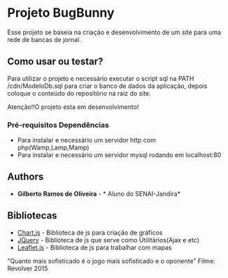 # Projeto BugBunny

Esse projeto se baseia na criação e desenvolvimento de um site para uma rede de bancas de jornal. 

## Como usar ou testar?

Para utilizar o projeto e necessário executar o script sql na PATH /cdn/ModeloDb.sql 
para criar o banco de dados da aplicação, depois coloque o conteúdo do repositório na raiz do site.

Atenção!!O projeto esta em desenvolvimento!

### Pré-requisitos Dependências

* Para instalar e necessário um servidor http com php(Wamp,Lamp,Mamp)
* Para instalar e necessário um servidor mysql rodando em localhost:80

## Authors

* **Gilberto Ramos de Oliveira** - * Aluno do SENAI-Jandira*

## Bibliotecas

* [Chart.js]() - Biblioteca de js para criação de gráficos 
* [JQuery]() - Biblioteca de js que serve como Utilitários(Ajax e etc) 
* [Leaflet.js]() - Biblioteca de js para trabalhar com mapas

"Quanto mais sofisticado é o jogo mais sofisticado e o oponente"
Filme: Revolver 2015
